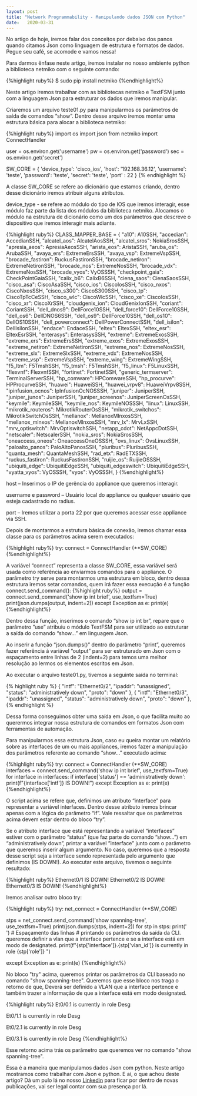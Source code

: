 ```yaml
---
layout: post 
title: "Network Programmability - Manipulando dados JSON com Python"
date:   2020-03-31
---
```


<p class="intro"><span class="dropcap">N</span>o artigo de hoje, iremos falar  dos conceitos por debaixo dos panos quando citamos Json como linguagem de estrutura e formatos de dados. Pegue seu café, se acomode e vamos nessa!</p>

<p>Para darmos ênfase neste artigo, iremos instalar no nosso ambiente python a biblioteca netmiko com o seguinte comando:</p>
{%highlight ruby%}
   $ sudo pip install netmiko
{%endhighlight%}
<p>Neste artigo iremos trabalhar com as bibliotecas netmiko e TextFSM junto com a linguagem Json para estruturar os dados que iremos manipular.</p>

<p>Criaremos um arquivo teste01.py para manipularmos os parâmetros de saída de comandos “show”. Dentro desse arquivo iremos montar uma estrutura básica para alocar a biblioteca netmiko:</p>
{%highlight ruby%}
 import os
 import json
 from netmiko import ConnectHandler

user = os.environ.get('username')
pw = os.environ.get('password')
sec = os.environ.get('secret')

SW_CORE = {
    'device_type': 'cisco_ios', 
    'host':   '192.168.36.12',
    'username': 'teste',
    'password': 'teste',
    'secret': 'teste', 
    'port' : 22
}
{% endhighlight %}
<p>A classe SW_CORE se refere ao dicionário que estamos criando, dentro desse dicionário iremos atribuir alguns atributos.</p>

<p>device_type - se refere ao módulo do tipo de IOS que iremos interagir, esse módulo faz parte da lista dos módulos da biblioteca netmiko. Alocamos o módulo na estrutura de dicionário como um dos parâmetros que descreve o dispositivo que iremos interagir mais adiante.</p>
{%highlight ruby%}
 CLASS_MAPPER_BASE = {
    "a10": A10SSH,
    "accedian": AccedianSSH,
    "alcatel_aos": AlcatelAosSSH,
    "alcatel_sros": NokiaSrosSSH,
    "apresia_aeos": ApresiaAeosSSH,
    "arista_eos": AristaSSH,
    "aruba_os": ArubaSSH,
    "avaya_ers": ExtremeErsSSH,
    "avaya_vsp": ExtremeVspSSH,
    "brocade_fastiron": RuckusFastironSSH,
    "brocade_netiron": ExtremeNetironSSH,
    "brocade_nos": ExtremeNosSSH,
    "brocade_vdx": ExtremeNosSSH,
    "brocade_vyos": VyOSSSH,
    "checkpoint_gaia": CheckPointGaiaSSH,
    "calix_b6": CalixB6SSH,
    "ciena_saos": CienaSaosSSH,
    "cisco_asa": CiscoAsaSSH,
    "cisco_ios": CiscoIosSSH,
    "cisco_nxos": CiscoNxosSSH,
    "cisco_s300": CiscoS300SSH,
    "cisco_tp": CiscoTpTcCeSSH,
    "cisco_wlc": CiscoWlcSSH,
    "cisco_xe": CiscoIosSSH,
    "cisco_xr": CiscoXrSSH,
    "cloudgenix_ion": CloudGenixIonSSH,
    "coriant": CoriantSSH,
    "dell_dnos9": DellForce10SSH,
    "dell_force10": DellForce10SSH,
    "dell_os6": DellDNOS6SSH,
    "dell_os9": DellForce10SSH,
    "dell_os10": DellOS10SSH,
    "dell_powerconnect": DellPowerConnectSSH,
    "dell_isilon": DellIsilonSSH,
    "endace": EndaceSSH,
    "eltex": EltexSSH,
    "eltex_esr": EltexEsrSSH,
    "enterasys": EnterasysSSH,
    "extreme": ExtremeExosSSH,
    "extreme_ers": ExtremeErsSSH,
    "extreme_exos": ExtremeExosSSH,
    "extreme_netiron": ExtremeNetironSSH,
    "extreme_nos": ExtremeNosSSH,
    "extreme_slx": ExtremeSlxSSH,
    "extreme_vdx": ExtremeNosSSH,
    "extreme_vsp": ExtremeVspSSH,
    "extreme_wing": ExtremeWingSSH,
    "f5_ltm": F5TmshSSH,
    "f5_tmsh": F5TmshSSH,
    "f5_linux": F5LinuxSSH,
    "flexvnf": FlexvnfSSH,
    "fortinet": FortinetSSH,
    "generic_termserver": TerminalServerSSH,
    "hp_comware": HPComwareSSH,
    "hp_procurve": HPProcurveSSH,
    "huawei": HuaweiSSH,
    "huawei_vrpv8": HuaweiVrpv8SSH,
    "ipinfusion_ocnos": IpInfusionOcNOSSSH,
    "juniper": JuniperSSH,
    "juniper_junos": JuniperSSH,
    "juniper_screenos": JuniperScreenOsSSH,
    "keymile": KeymileSSH,
    "keymile_nos": KeymileNOSSSH,
    "linux": LinuxSSH,
    "mikrotik_routeros": MikrotikRouterOsSSH,
    "mikrotik_switchos": MikrotikSwitchOsSSH,
    "mellanox": MellanoxMlnxosSSH,
    "mellanox_mlnxos": MellanoxMlnxosSSH,
    "mrv_lx": MrvLxSSH,
    "mrv_optiswitch": MrvOptiswitchSSH,
    "netapp_cdot": NetAppcDotSSH,
    "netscaler": NetscalerSSH,
    "nokia_sros": NokiaSrosSSH,
    "oneaccess_oneos": OneaccessOneOSSSH,
    "ovs_linux": OvsLinuxSSH,
    "paloalto_panos": PaloAltoPanosSSH,
    "pluribus": PluribusSSH,
    "quanta_mesh": QuantaMeshSSH,
    "rad_etx": RadETXSSH,
    "ruckus_fastiron": RuckusFastironSSH,
    "ruijie_os": RuijieOSSSH,
    "ubiquiti_edge": UbiquitiEdgeSSH,
    "ubiquiti_edgeswitch": UbiquitiEdgeSSH,
    "vyatta_vyos": VyOSSSH,
    "vyos": VyOSSSH,
}
{%endhighlight%}
<p>host – Inserimos o IP de gerência do appliance que queremos interagir.</p>

<p>username e password – Usuário local do appliance ou qualquer usuário que esteja cadastrado no radius.</p>

<p>port – Iremos utilizar a porta 22 por que queremos acessar esse appliance via SSH.</p>

<p>Depois de montarmos a estrutura básica de conexão, iremos chamar essa classe para os parâmetros acima serem executados:   </p>
{%highlight ruby%}
 try:
	connect = ConnectHandler (**SW_CORE)
{%endhighlight%}

A variável “connect” representa a classe SW_CORE, essa variável será usada como referência ao enviarmos comandos para o appliance. O parâmetro try serve para montarmos uma estrutura em bloco, dentro dessa estrutura iremos setar comandos, quem irá fazer essa execução é a função connect.send_command():
{%highlight ruby%}
output = connect.send_command('show ip int brief', use_textfsm=True)
    print(json.dumps(output, indent=2))
except Exception as e:
    print(e)
{%endhighlight%}
<p>Dentro dessa função, inserimos o comando “show ip int br”, repare que o parâmetro ”use” atribuiu o módulo TextFSM para ser utilizado ao estruturar a saída do comando “show...” em linguagem Json.</p>

<p>Ao inserir a função “json.dumps()” dentro do parâmetro “print”, queremos fazer referência à variável “output” para ser estruturado em Json com o espaçamento entre linhas de 2 (indent=2) para temos uma melhor resolução ao lermos os elementos escritos em Json.</p>

<p>Ao executar o arquivo teste01.py, tivemos a seguinte saída no terminal:</p>
{% highlight ruby %} 
 {
    "intf": "Ethernet0/2",
    "ipaddr": "unassigned",
    "status": "administratively down",
    "proto": "down"
  },
  {
    "intf": "Ethernet0/3",
    "ipaddr": "unassigned",
    "status": "administratively down",
    "proto": "down"
  },
{% endhighlight %}
<p>Dessa forma conseguimos obter uma saída em Json, o que facilita muito ao querermos integrar nossa estrutura de comandos em formatos Json com ferramentas de automação.</p>

<p>Para manipularmos essa estrutura Json, caso eu queira montar um relatório sobre as interfaces de um ou mais appliances, iremos fazer a manipulação dos parâmetros referente ao comando “show...” executado acima:</p>
{%highlight ruby%}
 try:
	connect = ConnectHandler (**SW_CORE)
	interfaces = connect.send_command('show ip int brief', use_textfsm=True)
	for interface in interfaces:
        		if interface['status'] == 'administratively down':             
             		print(f"{interface['intf']} IS DOWN!")
except Exception as e:
   print(e) 
{%endhighlight%}
<p>O script acima se refere que, definimos um atributo “interface” para representar a variável interfaces. Dentro desse atributo iremos brincar apenas com a lógica do parâmetro “if”.  Vale ressaltar que os parâmetros acima devem estar dentro do bloco “try”.</p>

<p>Se o atributo interface que está representando a variável “interfaces” estiver com o parâmetro “status” (que faz parte do comando “show...”) em “administratively down”, printar a variável ”interface” junto com o parâmetro que queremos inserir algum argumento. No caso, queremos que a resposta desse script seja a interface sendo representada pelo argumento que definimos (IS DOWN!). Ao executar este arquivo, tivemos o seguinte resultado:</p>
{%highlight ruby%}
  Ethernet0/1 IS DOWN!
  Ethernet0/2 IS DOWN!
  Ethernet0/3 IS DOWN!
{%endhighlight%}
<p> Iremos analisar outro bloco try:</p>
{%highlight ruby%}
 try: 
  net_connect = ConnectHandler (**SW_CORE)
  
  stps = net_connect.send_command('show spanning-tree', use_textfsm=True)
  print(json.dumps(stps, indent=2))
  for stp in stps:
     print(' ') # Espaçamento das linhas
        # printando os parâmetros da saída da CLI. queremos definir a vlan que a interface pertence e se a interface está em modo de designated.
     print(f"{stp['interface']}.{stp['vlan_id']} is currently in role {stp['role']} ")
    
except Exception as e: 
    print(e)
{%endhighlight%}
<p>No bloco "try" acima, queremos printar os parâmetros da CLI baseado no comando "show spanning-tree". Queremos que esse bloco nos traga o retorno de que, Deverá ser definido a VLAN que a interface pertence e também trazer a informação de que a interface está em modo designated.</p>
{%highlight ruby%}
  Et0/0.1 is currently in role Desg 

  Et0/1.1 is currently in role Desg 

  Et0/2.1 is currently in role Desg 

  Et0/3.1 is currently in role Desg 
{%endhighlight%}
<p> Esse retorno acima trás os parâmetro que queremos ver no comando "show spanning-tree".</p>

<p>Essa é a maneira que manipulamos dados Json com python. Neste artigo mostramos como trabalhar com Json e python. E aí, o que achou deste artigo? Dá um pulo lá no nosso <a href="https://www.linkedin.com/company/ccna-student/?viewAsMember=true">Linkedin</a> para ficar por dentro de novas publicações, vai ser legal contar com sua presença por lá.</p>





